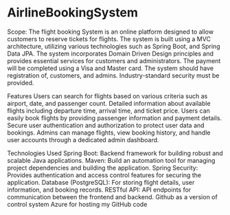 # AirlineBookingSystem
Scope: The flight booking System is an online platform designed to allow customers to reserve tickets for flights. 
The system is built using a MVC architecture, utilizing various technologies such as Spring Boot, and Spring Data JPA.
The system incorporates Domain Driven Design principles and provides essential services for customers and administrators. The payment will be completed using a Visa and Master card.
The system should have registration of, customers, and admins. Industry-standard security must be provided.

Features 
Users can search for flights based on various criteria such as airport, date, and passenger count. Detailed information about available flights including departure time, arrival time, and ticket price.
Users can easily book flights by providing passenger information and payment details.
Secure user authentication and authorization to protect user data and bookings. 
Admins can manage flights, view booking history, and handle user accounts through a dedicated admin dashboard.

Technologies Used
Spring Boot: Backend framework for building robust and scalable Java applications. 
Maven: Build an automation tool for managing project dependencies and building the application. 
Spring Security: Provides authentication and access control features for securing the application.
Database (PostgreSQL): For storing flight details, user information, and booking records.
RESTful API: API endpoints for communication between the frontend and backend.
Github as a version of  control system
Azure for hosting my GitHub code
